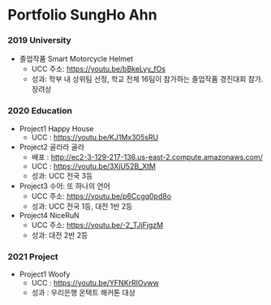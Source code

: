 # Portfolio SungHo Ahn



### 2019 University

- 졸업작품 Smart Motorcycle Helmet
  - UCC 주소: https://youtu.be/bBkeLyy_fOs
  - 성과: 학부 내 상위팀 선정, 학교 전체 16팀이 참가하는 졸업작품 경진대회 참가. 장려상

### 2020 Education

- Project1 Happy House
  - UCC : https://youtu.be/KJ1Mx305sRU
- Project2 골라라 골라
  - 배포 : http://ec2-3-129-217-136.us-east-2.compute.amazonaws.com/ 
  - UCC : https://youtu.be/3XjU52B_XtM
  - 성과: UCC 전국 3등
- Project3 수어: 또 하나의 언어
  - UCC 주소: https://youtu.be/p6Ccgq0pd8o
  - 성과: UCC 전국 1등, 대전 1반 2등
- Project4 NiceRuN
  - UCC 주소: https://youtu.be/-2_TJjFjgzM
  - 성과: 대전 2반 2등

### 2021 Project

- Project1 Woofy
  - UCC : https://youtu.be/YFNKrRlOvww
  - 성과 : 우리은행 온택트 해커톤 대상
